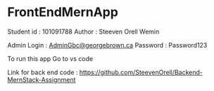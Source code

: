 # FrontEndMernApp

Student id : 101091788
Author : Steeven Orell Wemin

Admin Login :  AdminGbc@georgebrown.ca            Password : Password123

To run this app
Go to vs code 

Link for back end code : https://github.com/SteevenOrell/Backend-MernStack-Assignment
